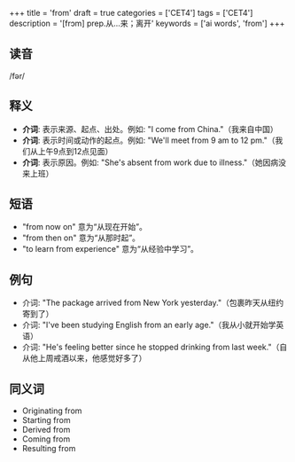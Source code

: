 +++
title = 'from'
draft = true
categories = ['CET4']
tags = ['CET4']
description = '[frɔm] prep.从…来；离开'
keywords = ['ai words', 'from']
+++

## 读音
/fər/

## 释义
- **介词**: 表示来源、起点、出处。例如: "I come from China."（我来自中国）
- **介词**: 表示时间或动作的起点。例如: "We'll meet from 9 am to 12 pm."（我们从上午9点到12点见面）
- **介词**: 表示原因。例如: "She's absent from work due to illness."（她因病没来上班）

## 短语
- "from now on" 意为“从现在开始”。
- "from then on" 意为“从那时起”。
- "to learn from experience" 意为“从经验中学习”。

## 例句
- 介词: "The package arrived from New York yesterday."（包裹昨天从纽约寄到了）
- 介词: "I've been studying English from an early age."（我从小就开始学英语）
- 介词: "He's feeling better since he stopped drinking from last week."（自从他上周戒酒以来，他感觉好多了）

## 同义词
- Originating from
- Starting from
- Derived from
- Coming from
- Resulting from
